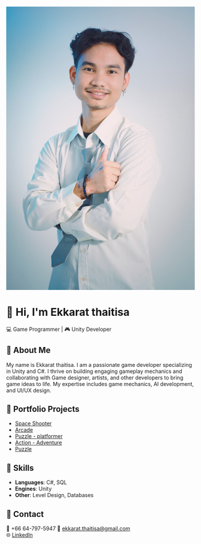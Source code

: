 ![personal](https://github.com/ekkarat74/UnityDeveloper/blob/main/1706705920152.jpg)
# 👋 Hi, I'm Ekkarat thaitisa
💻 Game Programmer | 🎮 Unity Developer

## 🔹 About Me
My name is Ekkarat thaitisa. I am a passionate game developer specializing in Unity and C#. I thrive on building engaging gameplay mechanics and collaborating with Game designer, artists, and other developers to bring game ideas to life. My expertise includes game mechanics, AI development, and UI/UX design.

## 🔹 Portfolio Projects
- [Space Shooter](https://github.com/Ekkarat02-lab/Star-Ship.git)
- [Arcade](https://github.com/ekkarat74/CronoSquare.git)
- [Puzzle - platformer](https://github.com/Ekkarat02-lab/Rapid_Game_Puzzle_PlatFormer.git)
- [Action - Adventure](https://github.com/Ekkarat02-lab/Rapid_Game_Action_Adventure.git)
- [Puzzle](https://github.com/Ekkarat02-lab/Phymon-and-friend.git)

## 🔹 Skills
- **Languages**: C#, SQL
- **Engines**: Unity
- **Other**: Level Design, Databases

## 🔹 Contact
📱 +66 64-797-5947
📧 ekkarat.thaitisa@gmail.com  
🌐 [LinkedIn](linkedin.com/in/ekkarat-thaitisa-unitydeveloment)  
